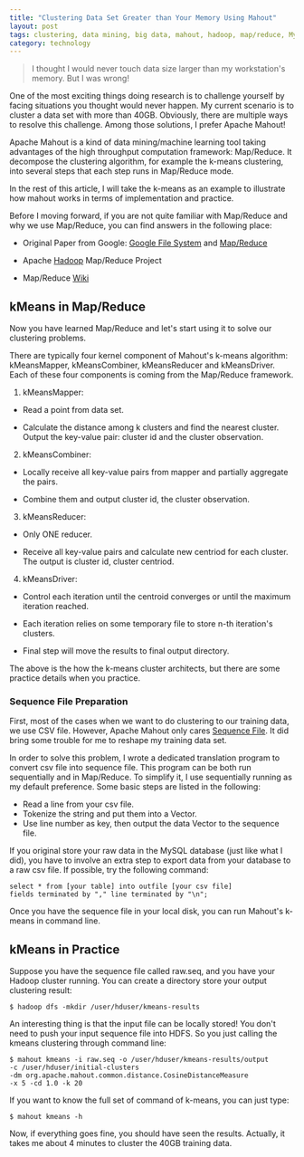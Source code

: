 ```yaml
---
title: "Clustering Data Set Greater than Your Memory Using Mahout"
layout: post
tags: clustering, data mining, big data, mahout, hadoop, map/reduce, MySQL
category: technology
---
```


> I thought I would never touch data size larger than my workstation's memory. But I was wrong!

One of the most exciting things doing research is to challenge yourself by facing situations you thought would never happen. My current scenario is to cluster a data set with more than 40GB. Obviously, there are multiple ways to resolve this challenge. Among those solutions, I prefer Apache Mahout!

Apache Mahout is a kind of data mining/machine learning tool taking advantages of the high throughput computation framework: Map/Reduce. It decompose the clustering algorithm, for example the k-means clustering, into several steps that each step runs in Map/Reduce mode.

In the rest of this article, I will take the k-means as an example to illustrate how mahout works in terms of implementation and practice.

Before I moving forward, if you are not quite familiar with Map/Reduce and why we use Map/Reduce, you can find answers in the following place:

* Original Paper from Google: [Google File System][1] and [Map/Reduce][2]

* Apache [Hadoop][3] Map/Reduce Project

* Map/Reduce [Wiki][4]

## kMeans in Map/Reduce

Now you have learned Map/Reduce and let's start using it to solve our clustering problems.

There are typically four kernel component of Mahout's k-means algorithm: kMeansMapper, kMeansCombiner, kMeansReducer and kMeansDriver. Each of these four components is coming from the Map/Reduce framework.

1. kMeansMapper:

* Read a point from data set.

* Calculate the distance among k clusters and find the nearest cluster. Output the key-value pair: cluster id and the cluster observation.

2. kMeansCombiner:

* Locally receive all key-value pairs from mapper and partially aggregate the pairs. 

* Combine them and output cluster id, the cluster observation.

3. kMeansReducer:

* Only ONE reducer.

* Receive all key-value pairs and calculate new centriod for each cluster. The output is cluster id, cluster centriod.

4. kMeansDriver:

* Control each iteration until the centroid converges or until the maximum iteration reached.

* Each iteration relies on some temporary file to store n-th iteration's clusters.

* Final step will move the results to final output directory.

The above is the how the k-means cluster architects, but there are some practice details when you practice.

### Sequence File Preparation

First, most of the cases when we want to do clustering to our training data, we use CSV file. However, Apache Mahout only cares [Sequence File][5]. It did bring some trouble for me to reshape my training data set.

In order to solve this problem, I wrote a dedicated translation program to convert csv file into sequence file. This program can be both run sequentially and in Map/Reduce. To simplify it, I use sequentially running as my default preference. Some basic steps are listed in the following:

* Read a line from your csv file.
* Tokenize the string and put them into a Vector.
* Use line number as key, then output the data Vector to the sequence file.

If you original store your raw data in the MySQL database (just like what I did), you have to involve an extra step to export data from your database to a raw csv file. If possible, try the following command:

    select * from [your table] into outfile [your csv file] 
    fields terminated by "," line terminated by "\n";

Once you have the sequence file in your local disk, you can run Mahout's k-means in command line.

## kMeans in Practice

Suppose you have the sequence file called raw.seq, and you have your Hadoop cluster running. You can create a directory store your output clustering result:

    $ hadoop dfs -mkdir /user/hduser/kmeans-results
    
An interesting thing is that the input file can be locally stored! You don't need to push your input sequence file into HDFS. So you just calling the kmeans clustering through command line:

    $ mahout kmeans -i raw.seq -o /user/hduser/kmeans-results/output 
    -c /user/hduser/initial-clusters 
    -dm org.apache.mahout.common.distance.CosineDistanceMeasure 
    -x 5 -cd 1.0 -k 20
    
If you want to know the full set of command of k-means, you can just type:

    $ mahout kmeans -h
    
Now, if everything goes fine, you should have seen the results. Actually, it takes me about 4 minutes to cluster the 40GB training data.

[1]: http://dl.acm.org/citation.cfm?id=945450
[2]: http://dl.acm.org/citation.cfm?id=1327492
[3]: http://hadoop.apache.org/mapreduce/
[4]: http://en.wikipedia.org/wiki/MapReduce
[5]: https://builds.apache.org/job/Mahout-Quality/javadoc/org/apache/mahout/common/iterator/sequencefile/package-summary.html
